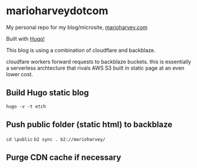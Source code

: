 # marioharveydotcom

My personal repo for my blog/microsite, [marioharvey.com](https://marioharvey.com)

Built with [Hugo!](https://gohugo.io/)

This blog is using a combination of cloudflare and backblaze.

cloudfare workers forward requests to backblaze buckets. this is essentially a serverless archtecture that rivals AWS S3 built in static page at an even lower cost.

## Build Hugo static blog
```hugo -v -t etch```

## Push public folder (static html) to backblaze
```cd \public```
```b2 sync . b2://marioharvey/```

## Purge CDN cache if necessary
